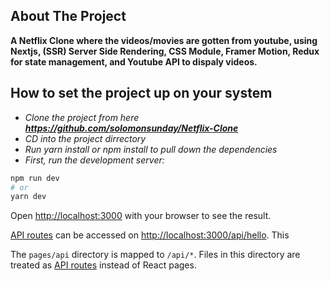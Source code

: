 ## About The Project

**A Netflix Clone where the videos/movies are gotten from youtube, using Nextjs, (SSR) Server Side Rendering, CSS Module, Framer Motion, Redux for state management, and Youtube API to dispaly videos.**

## How to set the project up on your system

- _Clone the project from here **https://github.com/solomonsunday/Netflix-Clone**_
- _CD into the project dirrectory_
- _Run yarn install or npm install to pull down the dependencies_
- _First, run the development server:_

```bash / terminal
npm run dev
# or
yarn dev
```

Open [http://localhost:3000](http://localhost:3000) with your browser to see the result.

[API routes](https://nextjs.org/docs/api-routes/introduction) can be accessed on [http://localhost:3000/api/hello](http://localhost:3000/api/hello). This

The `pages/api` directory is mapped to `/api/*`. Files in this directory are treated as [API routes](https://nextjs.org/docs/api-routes/introduction) instead of React pages.
